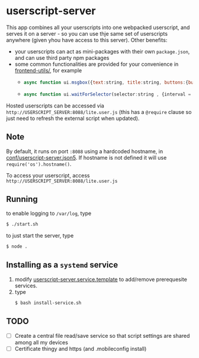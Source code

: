 # userscript-server

This app combines all your userscripts into one webpacked userscript, and serves it on a server - 
so you can use thje same set of userscripts anywhere (given yhou have access to this server). Other benefits:

- your userscripts can act as mini-packages with their own `package.json`, and can use third party npm packages
- some common functionalities are provided for your convenience in [frontend-utils/](frontend-utils/), for example
  - ```js
    async function ui.msgbox({text:string, title:string, buttons:{button_ident_str:caption}, esc_key:button_ident_str, ...})
    ```
  - ```js
    async function ui.waitForSelector(selector:string , {interval = 100 , timeout = 5000 , all = false})
    ```
    
Hosted userscripts can be accessed via `http://USERSCRIPT_SERVER:8088/lite.user.js` (this has a `@require` clause so just need to refresh the external script when updated).

## Note

By default, it runs on port `:8088` using a hardcoded hostname, in [conf/userscript-server.json5](conf/userscript-server.json5).
If hostname is not defined it will use `require('os').hostname()`. 

To access your userscript, access `http://USERSCRIPT_SERVER:8088/lite.user.js`

## Running 

to enable logging to `/var/log`, type

```bash
$ ./start.sh 
```

to just start the server, type

```bash 
$ node .
```

## Installing as a `systemd` service

1. modify [userscript-server.service.template](userscript-server.service.template) to add/remove prerequesite services.
2. type
   ```bash
   $ bash install-service.sh
   ```


## TODO

- [ ] Create a central file read/save service so that script settings are shared among all my devices
- [ ] Certificate thingy and https (and .mobileconfig install)
